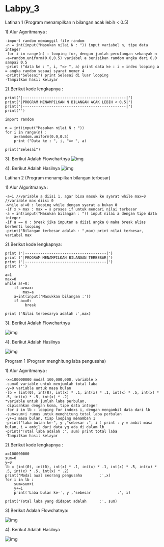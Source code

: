 # Labpy_3


Latihan 1 (Program menampilkan n bilangan acak lebih < 0.5)


1).Alur Agoritmanya :
```
-import random memanggil file random
-n = int(input("Masukan nilai N : ")) input variabel n, tipe data integer
-for i in range(n) : looping for, dengan jumlah perulangan sebanyak n
-a=random.uniform(0.0,0.5) variabel a berisikan random angka dari 0.0 sampai 0.5
-print ("data ke : ", i, "=> ", a) print data ke : i = index looping a = angka random sesuai syarat nomer 4
-print("Selesai") print Selesai di luar looping
-Tampilkan hasil kelayar
```
2).Berikut kode lengkapnya :
```
print('|-----------------------------------------------|')
print('|PROGRAM MENAMPILKAN N BILANGAN ACAK LEBIH < 0.5|')
print('|-----------------------------------------------|')
print('')

import random

n = int(input("Masukan nilai N : "))
for i in range(n) :
    a=random.uniform(0.0,0.5)
    print ("Data ke : ", i, "=> ", a)
    
print("Selesai")
```
3). Berikut Adalah Flowchartnya
![img](https://raw.githubusercontent.com/amirudin742/Labpy_3/master/Flowchart1.png)

4). Berikut Adalah Hasilnya
![img](https://raw.githubusercontent.com/amirudin742/Labpy_3/master/Hasil1.png)


Latihan 2 (Program menampilkan bilangan terbesar)

1).Alur Algoritmanya :
```
-a=1 //variable a diisi 1, agar bisa masuk ke syarat while max=0 //variable max diisi 0
-while a!=0 : looping while dengan syarat a bukan 0
-if x > max : max = a proses if untuk mencari nilai terbesar
-a = int(input("Masukan bilangan : ")) input nilai a dengan tipe data integer
-if a == 0 : break jika inputan a diisi angka 0 maka break alias berhenti looping
-print("Bilangan terbesar adalah : ",max) print nilai terbesar, variabel max
```
2).Berikut kode lengkapnya:

```
print ('|-------------------------------------|')
print ('|PROGRAM MENAMPILKAN BILANGAN TERBESAR|')
print ('|-------------------------------------|')
print ('')

a=1
max=0
while a!=0:
    if a>max:
        max=a
    a=int(input('Masukkan bilangan :'))
    if a==0:
         break
        
print ('Nilai terbesarya adalah :',max)
```
3). Berikut Adalah Flowchartnya

![img](https://raw.githubusercontent.com/amirudin742/Labpy_3/master/Flowchart2.png)

4). Berikut Adalah Hasilnya

![img](https://raw.githubusercontent.com/amirudin742/Labpy_3/master/Hasil2.png)

Program 1 (Program menghitung laba pengusaha)

1).Alur Agoritmanya :
```
-x=100000000 modal 100,000,000, variable x
-sum=0 variable untuk menjumlah total laba
-y=0 variable untuk masa bulan
-lb = [int(0), int(0), int(x) * .1, int(x) * .1, int(x) * .5, int(x) * .5, int(x) * .5, int(x) * .2] 
*variable untuk jumlah laba perbulan, 
 dipisahkan dengan koma, tipe data integer
-for i in lb : looping for indexs i, dengan mengambil data dari lb
-sum=sum+i rumus untuk menghitung total laba perbulan
-y+=1 masa bulan, tiap looping menambah 1
-print("laba bulan ke-", y ,"sebesar :", i ) print : y = ambil masa bulan, i = ambil dari data yg ada di dalam lb
-print("Total laba adalah :", sum) print total laba
-Tampilkan hasil kelayar
```
2).Berikut kode lengkapnya :
```
x=100000000
sum=0
y=0
lb = [int(0), int(0), int(x) * .1, int(x) * .1, int(x) * .5, int(x) * .5, int(x) * .5, int(x) * .2]
print('Modal awal seorang pengusaha        :',x)
for i in lb :
    sum=sum+i
    y+=1
    print('Laba bulan ke-', y ,'sebesar            :', i)

print('Total laba yang didapat adalah      :', sum)
```
3).Berikut Adalah Flowchatnya: 

![img](https://raw.githubusercontent.com/amirudin742/Labpy_3/master/Flowchart3.png)

4). Berikut Adalah Hasilnya

![img](https://raw.githubusercontent.com/amirudin742/Labpy_3/master/Hasil3.png)